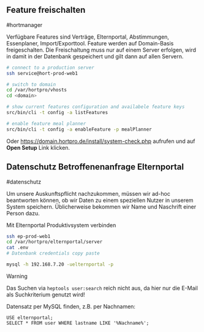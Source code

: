 ## Feature freischalten
#hortmanager

Verfügbare Features sind Verträge, Elternportal, Abstimmungen, Essenplaner, Import/Exporttool. Feature werden auf Domain-Basis freigeschalten. Die Freischaltung muss nur auf einem Server erfolgen, wird in damit in der Datenbank gespeichert und gilt dann auf allen Servern.

```bash
# connect to a production server
ssh service@hort-prod-web1

# switch to domain
cd /var/hortpro/vhosts
cd <domain>

# show current features configuration and availabele feature keys
src/bin/cli -t config -a listFeatures

# enable feature meal planner
src/bin/cli -t config -a enableFeature -p mealPlanner
```

Oder https://domain.hortpro.de/install/system-check.php aufrufen und auf __Open Setup__ Link klicken.

## Datenschutz Betroffenenanfrage Elternportal
#datenschutz

Um unsere Auskunftspflicht nachzukommen, müssen wir ad-hoc beantworten können, ob wir Daten zu einem speziellen Nutzer in unserem System speichern. Üblicherweise bekommen wir Name und Naschrift einer Person dazu.

Mit Elternportal Produktivsystem verbinden
```bash
ssh ep-prod-web1
cd /var/hortpro/elternportal/server
cat .env
# Datenbank credentials copy paste

mysql -h 192.168.7.20 -uelternportal -p
```

>[!warning]
>Das Suchen via ```heptools user:search``` reich nicht aus, da hier nur die E-Mail als Suchkriterium genutzt wird!

Datensatz per MySQL finden, z.B. per Nachnamen:
```mysql
USE elternportal;
SELECT * FROM user WHERE lastname LIKE '%Nachname%';
```
